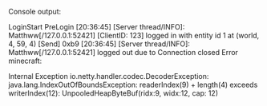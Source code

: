 Console output:

LoginStart
PreLogin
[20:36:45] [Server thread/INFO]: Matthww[/127.0.0.1:52421] [ClientID: 123] logged in with entity id 1 at (world, 4, 59, 4)
[Send] 0xb9
[20:36:45] [Server thread/INFO]: Matthww[/127.0.0.1:52421] logged out due to Connection closed
Error minecraft:

Internal Exception io.netty.handler.codec.DecoderException: java.lang.IndexOutOfBoundsException: readerIndex(9) + length(4) exceeds writerIndex(12): UnpooledHeapByteBuf(ridx:9, widx:12, cap: 12)
